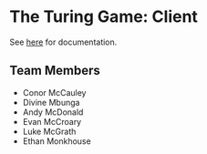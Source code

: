 # The Turing Game: Client

See [here](../documentation.md) for documentation.

## Team Members

- Conor McCauley
- Divine Mbunga
- Andy McDonald
- Evan McCroary
- Luke McGrath
- Ethan Monkhouse
